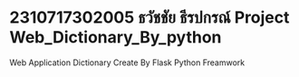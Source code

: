 # 2310717302005 ธวัชชัย ธีรปกรณ์ Project Web_Dictionary_By_python
Web Application Dictionary Create By Flask Python Freamwork
